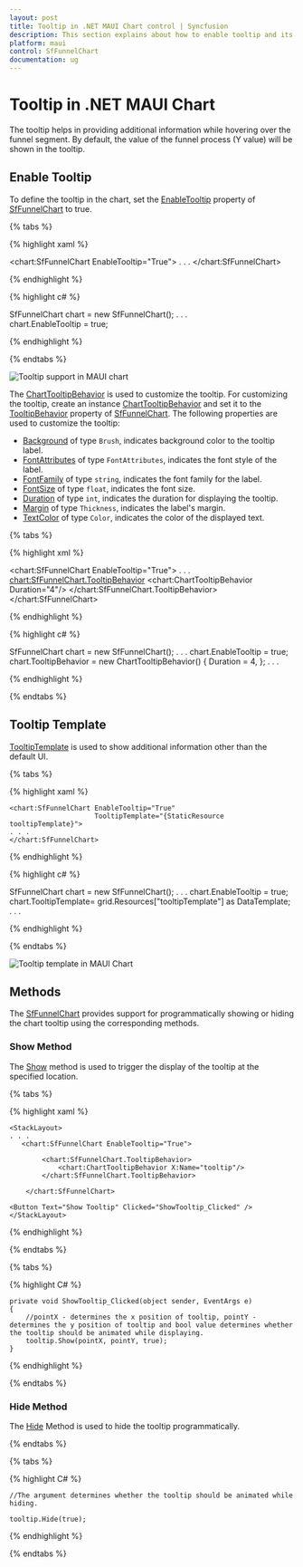 ```yaml
---
layout: post
title: Tooltip in .NET MAUI Chart control | Syncfusion
description: This section explains about how to enable tooltip and its customization in Syncfusion .NET MAUI Chart (SfFunnelChart) control
platform: maui
control: SfFunnelChart
documentation: ug
---
```


# Tooltip in .NET MAUI Chart

The tooltip helps in providing additional information while hovering over the funnel segment. By default, the value of the funnel process (Y value) will be shown in the tooltip.

## Enable Tooltip

To define the tooltip in the chart, set the [EnableTooltip](https://help.syncfusion.com/cr/maui/Syncfusion.Maui.Charts.SfFunnelChart.html#Syncfusion_Maui_Charts_SfFunnelChart_EnableTooltip) property of [SfFunnelChart](https://help.syncfusion.com/cr/maui/Syncfusion.Maui.Charts.SfFunnelChart.html) to true. 

{% tabs %}

{% highlight xaml %}

<chart:SfFunnelChart EnableTooltip="True">
. . .
</chart:SfFunnelChart>


{% endhighlight %}

{% highlight c# %}

SfFunnelChart chart = new SfFunnelChart();
. . .      
chart.EnableTooltip = true;

{% endhighlight %}

{% endtabs %}

![Tooltip support in MAUI chart](Tooltip_images/MAUI_chart_tooltip.png)

The [ChartTooltipBehavior](https://help.syncfusion.com/cr/maui/Syncfusion.Maui.Charts.ChartTooltipBehavior.html) is used to customize the tooltip. For customizing the tooltip, create an instance [ChartTooltipBehavior](https://help.syncfusion.com/cr/maui/Syncfusion.Maui.Charts.ChartTooltipBehavior.html) and set it to the [TooltipBehavior](https://help.syncfusion.com/cr/maui/Syncfusion.Maui.Charts.ChartBase.html#Syncfusion_Maui_Charts_ChartBase_TooltipBehavior) property of [SfFunnelChart](https://help.syncfusion.com/cr/maui/Syncfusion.Maui.Charts.SfFunnelChart.html). The following properties are used to customize the tooltip:

* [Background](https://help.syncfusion.com/cr/maui/Syncfusion.Maui.Charts.ChartTooltipBehavior.html#Syncfusion_Maui_Charts_ChartTooltipBehavior_Background) of type `Brush`, indicates background color to the tooltip label.
* [FontAttributes](https://help.syncfusion.com/cr/maui/Syncfusion.Maui.Charts.ChartTooltipBehavior.html#Syncfusion_Maui_Charts_ChartTooltipBehavior_FontAttributes) of type `FontAttributes`, indicates the font style of the label.
* [FontFamily](https://help.syncfusion.com/cr/maui/Syncfusion.Maui.Charts.ChartTooltipBehavior.html#Syncfusion_Maui_Charts_ChartTooltipBehavior_FontFamily) of type `string`, indicates the font family for the label.
* [FontSize](https://help.syncfusion.com/cr/maui/Syncfusion.Maui.Charts.ChartTooltipBehavior.html#Syncfusion_Maui_Charts_ChartTooltipBehavior_FontSize) of type `float`, indicates the font size.
* [Duration](https://help.syncfusion.com/cr/maui/Syncfusion.Maui.Charts.ChartTooltipBehavior.html#Syncfusion_Maui_Charts_ChartTooltipBehavior_Duration) of type `int`, indicates the duration for displaying the tooltip.
* [Margin](https://help.syncfusion.com/cr/maui/Syncfusion.Maui.Charts.ChartTooltipBehavior.html#Syncfusion_Maui_Charts_ChartTooltipBehavior_Margin) of type `Thickness`, indicates the label's margin.
* [TextColor](https://help.syncfusion.com/cr/maui/Syncfusion.Maui.Charts.ChartTooltipBehavior.html#Syncfusion_Maui_Charts_ChartTooltipBehavior_TextColor) of type `Color`, indicates the color of the displayed text.

{% tabs %}

{% highlight xml %}

<chart:SfFunnelChart EnableTooltip="True">
. . .
<chart:SfFunnelChart.TooltipBehavior>
    <chart:ChartTooltipBehavior Duration="4"/>
</chart:SfFunnelChart.TooltipBehavior>
</chart:SfFunnelChart>

{% endhighlight %}

{% highlight c# %}

SfFunnelChart chart = new SfFunnelChart();
. . .
chart.EnableTooltip = true;
chart.TooltipBehavior = new ChartTooltipBehavior()
{
    Duration = 4,
};
. . .

{% endhighlight %}

{% endtabs %}

## Tooltip Template

[TooltipTemplate](https://help.syncfusion.com/cr/maui/Syncfusion.Maui.Charts.SfFunnelChart.html#Syncfusion_Maui_Charts_SfFunnelChart_TooltipTemplate) is used to show additional information other than the default UI.

{% tabs %}

{% highlight xaml %}

<Grid x:Name="grid">
    <Grid.Resources>
        <DataTemplate x:Key="tooltipTemplate">
            <StackLayout Orientation="Horizontal">
                <Label Text="{Binding Item.XValue}"
                       TextColor="White"
                       FontAttributes="Bold"
                       HorizontalOptions="Center"
                       VerticalOptions="Center"/>
                <Label Text="{Binding Item.YValue,StringFormat=': {0}'}"
                       TextColor="White"
                       FontAttributes="Bold"
                       HorizontalOptions="Center"
                       VerticalOptions="Center"/>
            </StackLayout>
        </DataTemplate>
    </Grid.Resources>

    <chart:SfFunnelChart EnableTooltip="True"
                         TooltipTemplate="{StaticResource tooltipTemplate}">
	. . .
    </chart:SfFunnelChart>
</Grid>

{% endhighlight %}

{% highlight c# %}

SfFunnelChart chart = new SfFunnelChart();
. . .
chart.EnableTooltip = true;
chart.TooltipTemplate= grid.Resources["tooltipTemplate"] as DataTemplate;
. . .

{% endhighlight %}

{% endtabs %}

![Tooltip template in MAUI Chart](Tooltip_images/MAUI_chart_tooltip_customization.png)

## Methods

The [SfFunnelChart](https://help.syncfusion.com/cr/maui/Syncfusion.Maui.Charts.SfFunnelChart.html) provides support for programmatically showing or hiding the chart tooltip using the corresponding methods.

### Show Method

The [Show]() method is used to trigger the display of the tooltip at the specified location.

{% tabs %}

{% highlight xaml %}
    
    <StackLayout>
    . . .
       <chart:SfFunnelChart EnableTooltip="True">

            <chart:SfFunnelChart.TooltipBehavior>
                <chart:ChartTooltipBehavior X:Name="tooltip"/>
            </chart:SfFunnelChart.TooltipBehavior>

        </chart:SfFunnelChart>

    <Button Text="Show Tooltip" Clicked="ShowTooltip_Clicked" />
    </StackLayout>

{% endhighlight %}

{% endtabs %}

{% tabs %}

{% highlight C# %}

    private void ShowTooltip_Clicked(object sender, EventArgs e)
    {
        //pointX - determines the x position of tooltip, pointY - determines the y position of tooltip and bool value determines whether the tooltip should be animated while displaying.
        tooltip.Show(pointX, pointY, true);
    }

{% endhighlight %}

{% endtabs %}

### Hide Method

The [Hide]() Method is used to hide the tooltip programmatically.

{% endtabs %}

{% tabs %}

{% highlight C# %}

    //The argument determines whether the tooltip should be animated while hiding.

    tooltip.Hide(true);

{% endhighlight %}

{% endtabs %}